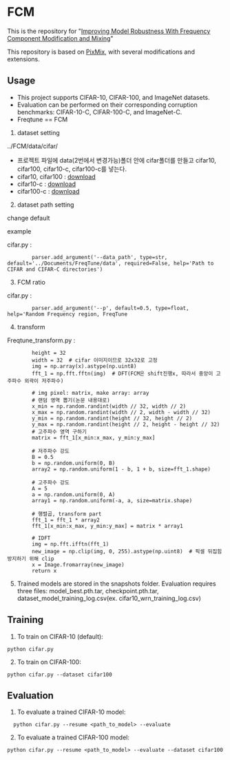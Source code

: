 # FCM

This is the repository for "[Improving Model Robustness With Frequency Component Modification and Mixing](https://ieeexplore.ieee.org/document/10776988)"

This repository is based on [PixMix](https://github.com/andyzoujm/pixmix), with several modifications and extensions.

## Usage

* This project supports CIFAR-10, CIFAR-100, and ImageNet datasets.
* Evaluation can be performed on their corresponding corruption benchmarks: CIFAR-10-C, CIFAR-100-C, and ImageNet-C.
* Freqtune == FCM

1. dataset setting

../FCM/data/cifar/

* 프로젝트 파일에 data(2번에서 변경가능)폴더 안에 cifar폴더를 만들고 cifar10, cifar100, cifar10-c, cifar100-c를 넣는다.
* cifar10, cifar100 : [download](https://www.cs.toronto.edu/~kriz/cifar.html)
* cifar10-c : [download](https://paperswithcode.com/dataset/cifar-10c)
* cifar100-c : [download](https://zenodo.org/records/3555552)

2. dataset path setting

change default

example

cifar.py : 
```
        parser.add_argument('--data_path', type=str, default='../Documents/FreqTune/data', required=False, help='Path to CIFAR and CIFAR-C directories')
```

3. FCM ratio

cifar.py : 
```
        parser.add_argument('--p', default=0.5, type=float, help='Random Frequency region, FreqTune
```

4. transform

Freqtune_transform.py : 
``` 
        height = 32
        width = 32  # cifar 이미지이므로 32x32로 고정
        img = np.array(x).astype(np.uint8)
        fft_1 = np.fft.fftn(img)  # DFT(FCM은 shift진행x, 따라서 중앙이 고주파수 외곽이 저주파수)
        
        # img pixel: matrix, make array: array
        # 랜덤 영역 뽑기(논문 내용대로)
        x_min = np.random.randint(width // 32, width // 2)
        x_max = np.random.randint(width // 2, width - width // 32)
        y_min = np.random.randint(height // 32, height // 2)
        y_max = np.random.randint(height // 2, height - height // 32)
        # 고주파수 영역 구하기
        matrix = fft_1[x_min:x_max, y_min:y_max]

        # 저주파수 강도
        B = 0.5
        b = np.random.uniform(0, B)
        array2 = np.random.uniform(1 - b, 1 + b, size=fft_1.shape)

        # 고주파수 강도
        A = 5
        a = np.random.uniform(0, A)
        array1 = np.random.uniform(-a, a, size=matrix.shape)

        # 행렬곱, transform part
        fft_1 = fft_1 * array2
        fft_1[x_min:x_max, y_min:y_max] = matrix * array1

        # IDFT
        img = np.fft.ifftn(fft_1)
        new_image = np.clip(img, 0, 255).astype(np.uint8)  # 픽셀 뒤집힘 방지하기 위해 clip
        x = Image.fromarray(new_image)
        return x
```

5. Trained models are stored in the snapshots folder. Evaluation requires three files: model_best.pth.tar, checkpoint.pth.tar, dataset_model_training_log.csv(ex. cifar10_wrn_training_log.csv)

## Training
1. To train on CIFAR-10 (default):
```
python cifar.py
```

2. To train on CIFAR-100:
```
python cifar.py --dataset cifar100
```

## Evaluation
1. To evaluate a trained CIFAR-10 model:
```
  python cifar.py --resume <path_to_model> --evaluate
```

2. To evaluate a trained CIFAR-100 model:
```
python cifar.py --resume <path_to_model> --evaluate --dataset cifar100
```
